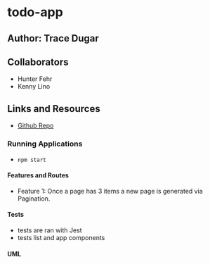 # todo-app

## Author: Trace Dugar

## Collaborators

- Hunter Fehr
- Kenny Lino

## Links and Resources

- [Github Repo](https://github.com/TraceDugar/todo-app)

### Running Applications

- `npm start`

#### Features and Routes

- Feature 1: Once a page has 3 items a new page is generated via Pagination.

#### Tests

- tests are ran with Jest
- tests list and app components

#### UML
